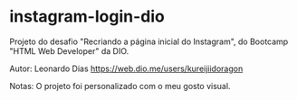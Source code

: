 # instagram-login-dio

Projeto do desafio "Recriando a página inicial do Instagram",
do Bootcamp "HTML Web Developer" da DIO.

Autor: Leonardo Dias https://web.dio.me/users/kureijiidoragon

Notas: O projeto foi personalizado com o meu gosto visual.
